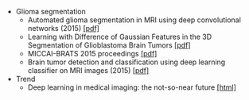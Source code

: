 
* Glioma segmentation
  * Automated glioma segmentation in MRI using deep convolutional networks (2015) [[pdf]](http://www.diva-portal.org/smash/get/diva2:841518/FULLTEXT01.pdf)
  * Learning with Difference of Gaussian Features in the 3D Segmentation of Glioblastoma Brain Tumors [[pdf]](http://cs229.stanford.edu/proj2015/277_report.pdf)
  * MICCAI-BRATS 2015 proceedings [[pdf]](http://people.csail.mit.edu/menze/papers/proceedings_miccai_brats_2015.pdf)
  * Brain tumor detection and classification using deep learning classifier on MRI images (2015) [[pdf]](http://maxwellsci.com/print/rjaset/v10-177-187.pdf)
* Trend
  * Deep learning in medical imaging: the not-so-near future [[html]](http://www.diagnosticimaging.com/pacs-and-informatics/deep-learning-medical-imaging-not-so-near-future)


